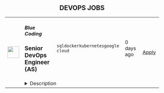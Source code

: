 <div align="center"><h2>DEVOPS JOBS</h2></div><table><tr>
                <td width="100" height="100" rowspan="2">
                    <img src="https://media.licdn.com/dms/image/C4D0BAQHlK67hgnhzQw/company-logo_200_200/0/1631346154820?e=2147483647&v=beta&t=_R2Ssj7L_f4xqmSCcq0nOLCyCz0QN2lFnHssxxhj3YY" width="38px" height="auto">
                </td>
                <td width="300">
                    <h5>Blue Coding</h5>
                    <h3>Senior DevOps Engineer (AS)</h3>
                </td>
                <td width="300">
                    <code>sql</code><code>docker</code><code>kubernetes</code><code>google cloud</code>
                </td>
                <td width="200">
                <text>0 days ago</text>
                </td>
                <td width="100" rowspan="2">
                <a href="https://www.realworkfromanywhere.com/jobs/senior-devops-engineer-as-blue-coding-9448" align="right" target="_blank">Apply</a>
                </td>
            </tr>
            <tr>
                <td colspan="3">
                <details><summary>Description</summary>
                <div><i style="font-size: 18px">Do you want to earn a salary in USD?&nbsp;</i></div><div><i style="font-size: 18px">Would you like to work from wherever you want?</i></div><div><i style="font-size: 18px">Would you like to be a part of the leading next-gen software developers?&nbsp;</i></div><div><br></div><div><b style="font-size: 24px">Hi, you finally found us!</b><span style="font-size: 24px">&nbsp;</span></div><div><br></div><div><b style="font-size: 24px">Why work at Blue Coding?</b><span style="font-size: 24px">&nbsp;</span></div><div><br></div><div>At Blue Coding we specialize in hiring excellent developers and amazing people from all over Latin America and other parts of the world. For the past 10 years, we’ve helped cutting-edge companies in the United States and Canada -both large and small, build great development teams and develop great products. Online shops, digital agencies, SaaS providers, and software consulting firms are a few of our clients. Our team of over 100 engineers is distributed in more than 10 countries across the Americas. We are a fully remote company working with a wide array of technologies and have expertise in every stage of the software development process.&nbsp;&nbsp;</div><div><br></div><div>Our team is highly connected, united, and culturally diverse, and our collaborators are involved in many initiatives around the world, from wildlife preservation to volunteering at local charities. We also participate in group activities like movie nights, trivia, and meme competitions. We stand for honesty, fairness, respect, efficiency, hard work, and cooperation.</div><div><br></div><div><span style="font-size: 18px;">What are we looking for?</span></div><div><br></div><div>We are looking for a Senior DevOps Engineer to join a global leader in government technology. In this opportunity, you’ll focus on designing, deploying, and maintaining infrastructure and automation within Azure Cloud environments. The position requires expertise in Infrastructure as Code (IaC), continuous integration and deployment (CI/CD), and Cloud-native solutions. This role emphasizes best practice leadership, technical expertise in Azure, and collaboration across various teams, providing significant opportunities for both independent and team-driven work.</div><h3>Here are some of the exciting day-to-day challenges you will face in this role:</h3><li>Designing, testing, and deploying highly scalable and available Azure Cloud (IaaS, PaaS, SaaS) infrastructure.</li><li>Manage and maintain the Azure DevOps environment, including all components.</li><li>Act as a technical subject matter expert for software releases and infrastructure setup.</li><li>Create and maintain comprehensive documentation for application configurations, processes and procedures to ensure timely deployments, smooth operations, and quick resolution to potential issues</li><li>Develop and optimize IaC pipelines and practices, using CI/CD (Azure DevOps) and Terraform.</li><li>Provide technical escalation support and collaborate with development, QA, and product teams.</li><li>Participate in software releases and deployments while contributing to operational process improvement.</li><li>Mentor and educate team members on IaC, containerization, and      CI/CD.</li><li>Innovate on improving product delivery and operational efficiency.</li>,<h3>You will shine if you have these skills:</h3><li>Bachelor's Degree in Computer Science, Information Technology, Engineering or related field, or the equivalent combination of education, training, and experience</li><li>5+ years of experience with IaC tools like Terraform.</li><li>5+ years of experience designing and building platforms in Azure Cloud or similar cloud environments.</li><li>5+ years of experience with CI/CD pipelines, especially Azure DevOps or GitHub Actions.</li><li>5+ years of experience in designing DevOps build guides</li><li>5+ years of experience in container technologies like Docker or Kubernetes</li><li>3+ years of experience in leading projects from conception to fruition</li><li>Integrate and implement best practices and DevSecOps methodologies in every step of the engineering process.</li><li>Assist teams in implementing test-driven development practices.</li><li>Expert knowledge of Azure infrastructure for proficient troubleshooting abilities</li><li>Hands-on experience with Microsoft Azure PaaS services (SQL, App Services, Container Apps, etc.).</li><li>Experience with Azure AD, IAM, RBAC, and encryption tools.</li><li>Knowledge of Azure monitoring tools (Azure Monitor, App Insights, Log Analytics, Clarity).</li><li>Strong communication skills and ability to work in cross-functional teams.</li><li>Enable systems with automated testing, monitoring, and alerting.</li>,<h3>It doesn't hurt if you also have:</h3><li>Experience with tools like Ansible, Jenkins, Chef, and/or      Puppet</li><li>Experience with Google Cloud</li>,<h3>Here are some of the perks we offer you:</h3><li>Salary in USD</li><li>Long-term</li><li>Flexible schedule (within US Time zones)</li><li>100% Remote</li><div><b style="font-size: 24px">Hey, you are still here!</b><span style="font-size: 24px">&nbsp;</span></div><div><br></div><div>So, let us ask a few questions. Do you like working in a friendly environment? Are you fluent in English? Do you have a strong work ethic, are detail-oriented and have an ownership mentality? And most importantly do you love music and puppies? If so, then what are you waiting for? Come join our team and become part of this awesome company! We will be expecting you.</div>
                </details>
                </td>
            </tr></table>